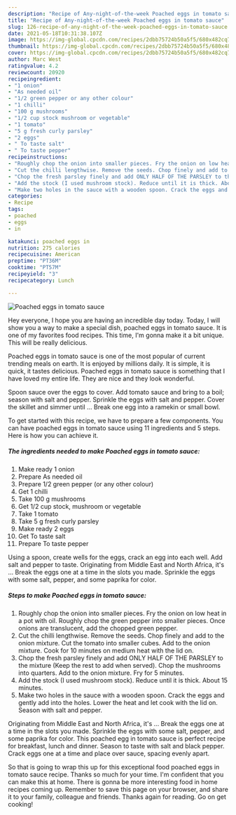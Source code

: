 ```yaml
---
description: "Recipe of Any-night-of-the-week Poached eggs in tomato sauce"
title: "Recipe of Any-night-of-the-week Poached eggs in tomato sauce"
slug: 126-recipe-of-any-night-of-the-week-poached-eggs-in-tomato-sauce
date: 2021-05-18T10:31:38.107Z
image: https://img-global.cpcdn.com/recipes/2dbb75724b50a5f5/680x482cq70/poached-eggs-in-tomato-sauce-recipe-main-photo.jpg
thumbnail: https://img-global.cpcdn.com/recipes/2dbb75724b50a5f5/680x482cq70/poached-eggs-in-tomato-sauce-recipe-main-photo.jpg
cover: https://img-global.cpcdn.com/recipes/2dbb75724b50a5f5/680x482cq70/poached-eggs-in-tomato-sauce-recipe-main-photo.jpg
author: Marc West
ratingvalue: 4.2
reviewcount: 20920
recipeingredient:
- "1 onion"
- "As needed oil"
- "1/2 green pepper or any other colour"
- "1 chilli"
- "100 g mushrooms"
- "1/2 cup stock mushroom or vegetable"
- "1 tomato"
- "5 g fresh curly parsley"
- "2 eggs"
- " To taste salt"
- " To taste pepper"
recipeinstructions:
- "Roughly chop the onion into smaller pieces. Fry the onion on low heat in a pot with oil. Roughly chop the green pepper into smaller pieces. Once onions are translucent, add the chopped green pepper."
- "Cut the chilli lengthwise. Remove the seeds. Chop finely and add to the onion mixture. Cut the tomato into smaller cubes. Add to the onion mixture. Cook for 10 minutes on medium heat with the lid on."
- "Chop the fresh parsley finely and add ONLY HALF OF THE PARSLEY to the mixture (Keep the rest to add when served). Chop the mushrooms into quarters. Add to the onion mixture. Fry for 5 minutes."
- "Add the stock (I used mushroom stock). Reduce until it is thick. About 15 minutes."
- "Make two holes in the sauce with a wooden spoon. Crack the eggs and gently add into the holes. Lower the heat and let cook with the lid on. Season with salt and pepper."
categories:
- Recipe
tags:
- poached
- eggs
- in

katakunci: poached eggs in 
nutrition: 275 calories
recipecuisine: American
preptime: "PT36M"
cooktime: "PT57M"
recipeyield: "3"
recipecategory: Lunch

---
```



![Poached eggs in tomato sauce](https://img-global.cpcdn.com/recipes/2dbb75724b50a5f5/680x482cq70/poached-eggs-in-tomato-sauce-recipe-main-photo.jpg)

Hey everyone, I hope you are having an incredible day today. Today, I will show you a way to make a special dish, poached eggs in tomato sauce. It is one of my favorites food recipes. This time, I'm gonna make it a bit unique. This will be really delicious.

Poached eggs in tomato sauce is one of the most popular of current trending meals on earth. It is enjoyed by millions daily. It is simple, it is quick, it tastes delicious. Poached eggs in tomato sauce is something that I have loved my entire life. They are nice and they look wonderful.

Spoon sauce over the eggs to cover. Add tomato sauce and bring to a boil; season with salt and pepper. Sprinkle the eggs with salt and pepper. Cover the skillet and simmer until … Break one egg into a ramekin or small bowl.


To get started with this recipe, we have to prepare a few components. You can have poached eggs in tomato sauce using 11 ingredients and 5 steps. Here is how you can achieve it.

<!--inarticleads1-->

##### The ingredients needed to make Poached eggs in tomato sauce:

1. Make ready 1 onion
1. Prepare As needed oil
1. Prepare 1/2 green pepper (or any other colour)
1. Get 1 chilli
1. Take 100 g mushrooms
1. Get 1/2 cup stock, mushroom or vegetable
1. Take 1 tomato
1. Take 5 g fresh curly parsley
1. Make ready 2 eggs
1. Get  To taste salt
1. Prepare  To taste pepper


Using a spoon, create wells for the eggs, crack an egg into each well. Add salt and pepper to taste. Originating from Middle East and North Africa, it&#39;s … Break the eggs one at a time in the slots you made. Sprinkle the eggs with some salt, pepper, and some paprika for color. 

<!--inarticleads2-->

##### Steps to make Poached eggs in tomato sauce:

1. Roughly chop the onion into smaller pieces. Fry the onion on low heat in a pot with oil. Roughly chop the green pepper into smaller pieces. Once onions are translucent, add the chopped green pepper.
1. Cut the chilli lengthwise. Remove the seeds. Chop finely and add to the onion mixture. Cut the tomato into smaller cubes. Add to the onion mixture. Cook for 10 minutes on medium heat with the lid on.
1. Chop the fresh parsley finely and add ONLY HALF OF THE PARSLEY to the mixture (Keep the rest to add when served). Chop the mushrooms into quarters. Add to the onion mixture. Fry for 5 minutes.
1. Add the stock (I used mushroom stock). Reduce until it is thick. About 15 minutes.
1. Make two holes in the sauce with a wooden spoon. Crack the eggs and gently add into the holes. Lower the heat and let cook with the lid on. Season with salt and pepper.


Originating from Middle East and North Africa, it&#39;s … Break the eggs one at a time in the slots you made. Sprinkle the eggs with some salt, pepper, and some paprika for color. This poached egg in tomato sauce is perfect recipe for breakfast, lunch and dinner. Season to taste with salt and black pepper. Crack eggs one at a time and place over sauce, spacing evenly apart. 

So that is going to wrap this up for this exceptional food poached eggs in tomato sauce recipe. Thanks so much for your time. I'm confident that you can make this at home. There is gonna be more interesting food in home recipes coming up. Remember to save this page on your browser, and share it to your family, colleague and friends. Thanks again for reading. Go on get cooking!

